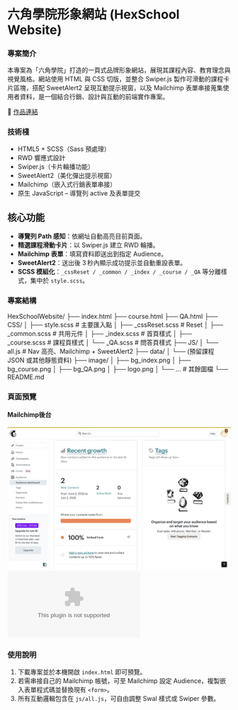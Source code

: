 # 六角學院形象網站 (HexSchool Website)

### 專案簡介
本專案為「六角學院」打造的一頁式品牌形象網站，展現其課程內容、教育理念與視覺風格。網站使用 HTML 與 CSS 切版，並整合 Swiper.js 製作可滑動的課程卡片區塊，搭配 SweetAlert2 呈現互動提示視窗，以及 Mailchimp 表單串接蒐集使用者資料，是一個結合行銷、設計與互動的前端實作專案。

🔗 [作品連結](https://williamhsieh615.github.io/HexSchoolWebsite/)

### 技術棧
- HTML5 + SCSS（Sass 預處理）
- RWD 響應式設計
- Swiper.js（卡片輪播功能）
- SweetAlert2（美化彈出提示視窗）
- Mailchimp（嵌入式行銷表單串接）
- 原生 JavaScript – 導覽列 active 及表單提交

## 核心功能
- **導覽列 Path 感知**：依網址自動高亮目前頁面。
- **精選課程滑動卡片**：以 Swiper.js 建立 RWD 輪播。
- **Mailchimp 表單**：填寫資料即送出到指定 Audience。
- **SweetAlert2**：送出後 3 秒內顯示成功提示並自動重設表單。
- **SCSS 模組化**：`_cssReset / _common / _index / _course / _QA` 等分離樣式，集中於 `style.scss`。

### 專案結構
HexSchoolWebsite/
├── index.html
├── course.html
├── QA.html
├── CSS/
│ ├── style.scss # 主要匯入點
│ ├── _cssReset.scss # Reset
│ ├── _common.scss # 共用元件
│ ├── _index.scss # 首頁樣式
│ ├── _course.scss # 課程頁樣式
│ └── _QA.scss # 問答頁樣式
├── JS/
│ └── all.js # Nav 高亮、Mailchimp + SweetAlert2
├── data/
│ └── (預留課程 JSON 或其他靜態資料)
├── image/
│ ├── bg_index.png
│ ├── bg_course.png
│ ├── bg_QA.png
│ ├── logo.png
│ └── ... # 其餘圖檔
└── README.md

### 頁面預覽
#### Mailchimp後台
![報表頁面](https://github.com/WilliamHsieh615/HexSchoolWebsite/blob/main/data/mailchimp_page.png)
![報表](https://github.com/WilliamHsieh615/HexSchoolWebsite/blob/main/data/mailchimp_text_data.csv)

### 使用說明
1. 下載專案並於本機開啟 `index.html` 即可預覽。
2. 若需串接自己的 Mailchimp 帳號，可至 Mailchimp 設定 Audience，複製嵌入表單程式碼並替換現有 `<form>`。
3. 所有互動邏輯包含在 `js/all.js`，可自由調整 Swal 樣式或 Swiper 參數。
